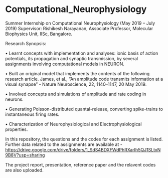 # Computational_Neurophysiology


Summer Internship on Computational Neurophysiology (May 2019 – July 2019)
Supervisor: Rishikesh Narayanan, Associate Professor, Molecular Biophysics Unit, IISc, Bangalore.

Research Synopsis:

•	Learnt concepts with implementation and analyses: ionic basis of action potentials, its propagation and synaptic transmission, by several assignments involving computational models in NEURON.

•	Built an original model that implements the contents of the following research article.
          James, et al., “An amplitude code transmits information at a visual synapse” - Nature Neuroscience, 22, 1140–1147, 20 May 2019.
          
•	Involved concepts and simulations of amplitude and rate coding in neurons.

•	Generating Poisson-distributed quantal-release, converting spike-trains to instantaneous firing rates.

•	Characterization of Neurophysiological and Electrophysiological properties.

In this repository, the questions and the codes for each assignment is listed. Further data related to the assignments are available at - https://drive.google.com/drive/folders/1_SdS4BDXFWdPhRXarIh5QJ1SLtxN9B8V?usp=sharing

The project report, presentation, reference paper and the relavent codes are also uploaded.
